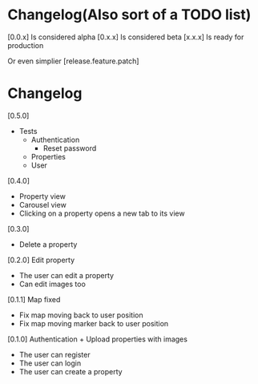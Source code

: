 # Changelog(Also sort of a TODO list)

[0.0.x] Is considered alpha
[0.x.x] Is considered beta
[x.x.x] Is ready for production

Or even simplier
[release.feature.patch]

# Changelog

[0.5.0]

- Tests
    - Authentication
        - Reset password
    - Properties
    - User

[0.4.0]

- Property view
- Carousel view
- Clicking on a property opens a new tab to its view

[0.3.0]

- Delete a property

[0.2.0] Edit property

- The user can edit a property
- Can edit images too 

[0.1.1] Map fixed

- Fix map moving back to user position
- Fix map moving marker back to user position

[0.1.0] Authentication + Upload properties with images

- The user can register
- The user can login
- The user can create a property
